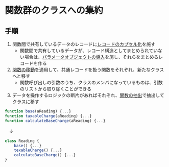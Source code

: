 # 関数群のクラスへの集約

## 手順
1. 関数間で共有しているデータのレコードに[レコードのカプセル化](/catalog/レコードのカプセル化.md)を施す
   - 関数間で共有しているデータが、レコード構造としてまとめられていない場合は、[パラメータオブジェクトの導入](/catalog/パラメータオブジェクトの導入.md)を施し、それらをまとめるレコードを作る
2. [関数の移動](/catalog/関数の移動.md)を適用して、共通レコードを扱う関数をそれぞれ、新たなクラスへと移す
   - 関数呼び出しの引数のうち、クラスのメンバになっているものは、引数のリストから取り除くことができる
3. データを操作するロジックの断片があればそれぞれ、[関数の抽出](/catalog/関数の抽出.md)で抽出してクラスに移す

```js
function base(aReading) {...}
function taxableCharge(aReading) {...}
function calculateBaseCharge(aReading) {...}
```
　↓
```js
class Reading { 
	base() {...}
	texableCharge() {...}
	calculateBaseCharge() {...}
}
```